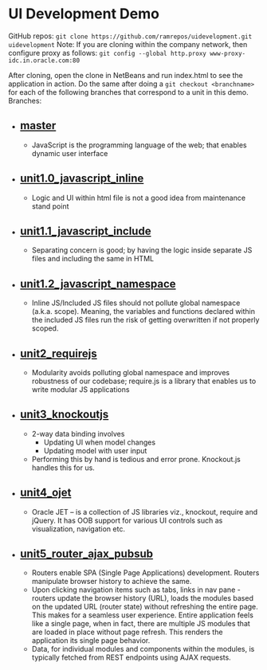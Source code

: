 #   UI Development Demo

GitHub repos: `git clone https://github.com/ramrepos/uidevelopment.git uidevelopment`
Note: If you are cloning within the company network, then configure proxy as follows:
`git config --global http.proxy www-proxy-idc.in.oracle.com:80`

After cloning, open the clone in NetBeans and run index.html to see the application in action.  Do the same after doing a `git checkout <branchname>` for each of the following branches that correspond to a unit in this demo.
Branches:
+   ## [master](https://github.com/ramrepos/uidevelopment/tree/master)
	+   JavaScript is the programming language of the web; that enables dynamic user interface 
+   ## [unit1.0_javascript_inline](https://github.com/ramrepos/uidevelopment/tree/unit1.0_javascript_inline)
    +   Logic and UI within html file is not a good idea from maintenance stand point
+   ## [unit1.1_javascript_include](https://github.com/ramrepos/uidevelopment/tree/unit1.1_javascript_include)
	+   Separating concern is good; by having the logic inside separate JS files and including the same in HTML
+   ## [unit1.2_javascript_namespace](https://github.com/ramrepos/uidevelopment/tree/unit1.2_javascript_namespace)
	+   Inline JS/Included JS files should not pollute global namespace (a.k.a. scope).  Meaning, the variables and functions declared within the included JS files run the risk of getting overwritten if not properly scoped.
+   ## [unit2_requirejs](https://github.com/ramrepos/uidevelopment/tree/unit2_requirejs)
	+   Modularity avoids polluting global namespace and improves robustness of our codebase; require.js is a library that enables us to write modular JS applications 
+   ## [unit3_knockoutjs](https://github.com/ramrepos/uidevelopment/tree/unit3_knockoutjs)
	+   2-way data binding involves 
		+   Updating UI when model changes
		+   Updating model with user input
	+   Performing this by hand is tedious and error prone.  Knockout.js handles this for us.
+   ## [unit4_ojet](https://github.com/ramrepos/uidevelopment/tree/unit4_ojet)
	+   Oracle JET – is a collection of JS libraries viz., knockout, require and jQuery.  It has OOB support for various UI controls such as visualization, navigation etc.
+   ## [unit5_router_ajax_pubsub](https://github.com/ramrepos/uidevelopment/tree/unit5_router_ajax_pubsub)
	+   Routers enable SPA (Single Page Applications) development. Routers manipulate browser history to achieve the same.
	+   Upon clicking navigation items such as tabs, links in nav pane - routers update the browser history (URL), loads the modules based on the updated URL (router state) without refreshing the entire page.   This makes for a seamless user experience. Entire application feels like a single page, when in fact, there are multiple JS modules that are loaded in place without page refresh.  This renders the application its single page behavior.
	+   Data, for individual modules and components within the modules, is typically fetched from REST endpoints using AJAX requests.
